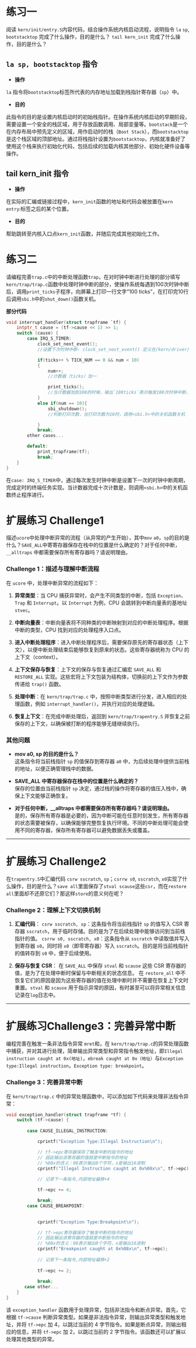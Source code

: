 # **练习一** 
阅读 `kern/init/entry.S`内容代码，结合操作系统内核启动流程，说明指令 `la` `sp`, `bootstacktop` 完成了什么操作，目的是什么？ `tail kern_init` 完成了什么操作，目的是什么？
## **`la sp, bootstacktop` 指令** 
- **操作**

 `la` 指令将`bootstacktop`标签所代表的内存地址加载到栈指针寄存器（`sp`）中。

- **目的**

 此指令的目的是设置内核启动时的初始栈指针。在操作系统内核启动的早期阶段，需要设置一个安全的栈区域，用于存放函数调用、局部变量等。`bootstack`是一个在内存布局中预先定义的区域，用作启动时的栈（`Boot Stack`），而`bootstacktop`是这个栈区域的顶部地址。通过将栈指针设置为`bootstacktop`，内核就准备好了使用这个栈来执行初始化代码，包括后续的加载内核其他部分、初始化硬件设备等操作。

## **tail kern_init 指令**
- **操作**

 在实际的汇编或链接过程中，`kern_init`函数的地址和代码会被放置在`kern entry`:标签之后的某个位置。

- **目的**

 帮助跳转至内核入口点`kern_init`函数，并随后完成其他初始化工作。

# **练习二** 

请编程完善`trap.c`中的中断处理函数`trap`，在对时钟中断进行处理的部分填写`kern/trap/trap.c`函数中处理时钟中断的部分，使操作系统每遇到100次时钟中断后，调用`print_ticks`子程序，向屏幕上打印一行文字“100 ticks”，在打印完10行后调用`sbi.h`中的`shut_down()`函数关机。

**部分代码**

```c
void interrupt_handler(struct trapframe `tf) {
    intptr_t cause = (tf->cause << 1) >> 1;
    switch (cause) {  
        case IRQ_S_TIMER:
            clock_set_next_event();
            //设置下次时钟中断- clock_set_next_event() 定义在/kern/driver/clock.c

            if(ticks++ % TICK_NUM == 0 && num < 10)
            {
                num++;
                //计数器（ticks）加一

                print_ticks();
                //当计数器加到100的时候，输出`100ticks`表示触发100次时钟中断，同时打印次数（num）加一
            }
            else if(num == 10){
                sbi_shutdown();
                //判断打印次数，当打印次数为10时，调用<sbi.h>中的关机函数关机

            }
            break;
        other cases...

        default:
            print_trapframe(tf);
            break;
    }
}

```
在`case: IRQ_S_TIMER`中，通过每次发生时钟中断是设置下一次的时钟中断周期，完成定时的终端任务实现。当计数器完成十次计数是，则调用`<sbi.h>`中的关机函数终止程序进行。

# **扩展练习 Challenge1** 
描述`ucore`中处理中断异常的流程（从异常的产生开始），其中`mov` `a0`，`sp`的目的是什么？`SAVE_ALL`中寄寄存器保存在栈中的位置是什么确定的？对于任何中断，`__alltraps` 中都需要保存所有寄存器吗？请说明理由。

### Challenge 1：描述与理解中断流程

在 `ucore` 中，处理中断异常的流程如下：

1. **异常类型**：当 CPU 捕获异常时，会产生不同类型的中断，包括 `Exception`、`Trap` 和 `Interrupt`。以 `Interrupt` 为例，CPU 会跳转到中断向量表的基地址 `stvec`。

2. **中断向量表**：中断向量表将不同种类的中断映射到对应的中断处理程序。根据中断的类型，CPU 找到对应的处理程序入口点。

3. **进入中断处理程序**：进入中断处理程序后，需要保存原先的寄存器状态（上下文），以便中断处理结束后能够恢复到原来的状态。这些寄存器统称为 CPU 的上下文（context）。

4. **上下文保存与恢复**：上下文的保存与恢复通过汇编宏 `SAVE_ALL` 和 `RESTORE_ALL` 实现。这些宏将上下文包装为结构体，切换前的上下文作为参数传递给 `trap()` 函数。

5. **处理中断**：在 `kern/trap/trap.c` 中，按照中断类型进行分发，进入相应的处理函数，例如 `interrupt_handler()`，并执行对应的处理逻辑。

6. **恢复上下文**：在完成中断处理后，返回到 `kern/trap/trapentry.S` 并恢复之前保存的上下文，以确保被打断的程序能够无缝继续执行。

### 其他问题

- **mov a0, sp 的目的是什么？**  
  这条指令将当前栈指针 `sp` 的值保存到寄存器 `a0` 中，为后续处理中提供当前栈的地址，以便正确管理栈中的数据。

- **SAVE_ALL 中寄存器保存在栈中的位置是什么确定的？**  
  保存的位置由当前栈指针 `sp` 决定，通过栈的操作将寄存器的值压入栈中，确保上下文能够正确恢复。

- **对于任何中断，__alltraps 中都需要保存所有寄存器吗？请说明理由。**  
  是的，保存所有寄存器是必要的，因为中断可能在任意时刻发生，所有寄存器的状态需要被保存，以确保能够完整恢复执行环境。不同的中断处理可能会使用不同的寄存器，保存所有寄存器可以避免数据丢失或覆盖。

---


# **扩展练习 Challenge2** 
在`trapentry.S`中汇编代码 `csrw sscratch`, `sp`；`csrrw s0`, `sscratch`, `x0`实现了什么操作，目的是什么？`save all`里面保存了`stval scause`这些`csr`，而在`restore all`里面却不还原它们？那这样`store`的意义何在呢？
### Challenge 2：理解上下文切换机制

1. **汇编代码**：
    `csrw sscratch, sp`：这条指令将当前栈指针 `sp` 的值写入 CSR 寄存器 `sscratch`，用于临时存储。目的是为了在后续处理中能够访问到当前栈指针的值。
    `csrrw s0, sscratch, x0`：这条指令从 `sscratch` 中读取值并写入到寄存器 `s0`，同时将 `x0`（即零寄存器）写入 `sscratch`。目的是将当前栈指针的值转存到 `s0` 中，便于后续使用。

2. **保存与恢复 CSR**：
    在 `SAVE_ALL` 中保存 `stval` 和 `scause` 这些 CSR 寄存器的值，是为了在处理中断时保留与中断相关的状态信息。
    在 `restore_all` 中不恢复它们的原因是因为这些寄存器的值在处理中断时并不需要在恢复上下文时重置。`stval` 和 `scause` 用于指示异常的原因，有时甚至可以将异常相关信息记录在`log`日志中。

---


# **扩展练习Challenge3：完善异常中断** 
编程完善在触发一条非法指令异常 `mret`和，在 `kern/trap/trap.c`的异常处理函数中捕获，并对其进行处理，简单输出异常类型和异常指令触发地址，即`Illegal instruction caught at 0x(地址)`，`ebreak caught at 0x（地址）`与`Exception type:Illegal instruction`，`Exception type: breakpoint`。


### Challenge 3：完善异常中断

在 `kern/trap/trap.c` 中的异常处理函数中，可以添加如下代码来处理非法指令异常：

```c
void exception_handler(struct trapframe *tf) {
    switch (tf->cause) {
       
        case CAUSE_ILLEGAL_INSTRUCTION:

            cprintf("Exception Type:Illegal Instruction\n");

            // tf->epc寄存器保存了触发中断的指令的地址
            // 因此输出该寄存器的值就是中断指令的地址
            // %08x的含义：08表示输出8个字符，x是输出16进制
            cprintf("Illegal Instruction caught at 0x%08x\n", tf->epc);
            
            // 记录下一条指令,内部地址偏移+4

            tf->epc += 4;

            break;
        case CAUSE_BREAKPOINT:

            
            cprintf("Exception Type:Breakpoint\n");

            // tf->epc寄存器保存了触发中断的指令的地址
            // 因此输出该寄存器的值就是中断指令的地址
            // %08x的含义：08表示输出8个字符，x是输出16进制
            cprintf("Breakpoint caught at 0x%08x\n", tf->epc);
            
            // 记录下一条指令,内部地址偏移+2
            
            tf->epc += 2;
            
            break;
       case other...
    }
}

```

该 `exception_handler` 函数用于处理异常，包括非法指令和断点异常。首先，它根据 `tf->cause` 判断异常类型。如果是非法指令异常，则输出异常类型和触发地址，并将 `tf->epc` 加 4，以跳过当前的 4 字节指令。如果是断点异常，则输出相应的信息，并将 `tf->epc` 加 2，以跳过当前的 2 字节指令。该函数还可以扩展以处理其他类型的异常。
